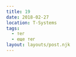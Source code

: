 ```yaml
---
title: 19
date: 2018-02-27
location: T-Systems
tags:
  - тег
  - еще тег
layout: layouts/post.njk
---
```


